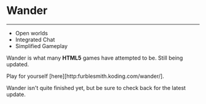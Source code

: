 # Wander
---

- Open worlds
- Integrated Chat
- Simplified Gameplay

Wander is what many **HTML5** games have attempted to be. Still being updated. 

Play for yourself [here][http:furblesmith.koding.com/wander/].

Wander isn't quite finished yet, but be sure to check back for the latest update.


